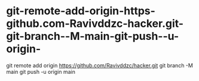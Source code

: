 # git-remote-add-origin-https-github.com-Ravivddzc-hacker.git-git-branch--M-main-git-push--u-origin-
git remote add origin https://github.com/Ravivddzc/hacker.git git branch -M main git push -u origin main
